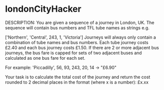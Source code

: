 # londonCityHacker

DESCRIPTION:
You are given a sequence of a journey in London, UK. The sequence will contain bus numbers and TFL tube names as strings e.g.

['Northern', 'Central', 243, 1, 'Victoria']
Journeys will always only contain a combination of tube names and bus numbers. Each tube journey costs £2.40 and each bus journey costs £1.50. If there are 2 or more adjacent bus journeys, the bus fare is capped for sets of two adjacent buses and calculated as one bus fare for each set.

For example: 'Piccadilly', 56, 93, 243, 20, 14 -> "£6.90"

Your task is to calculate the total cost of the journey and return the cost rounded to 2 decimal places in the format (where x is a number): £x.xx



